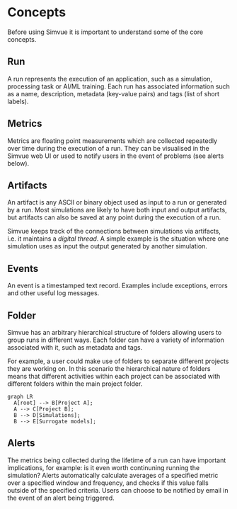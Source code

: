 # Concepts

Before using Simvue it is important to understand some of the core concepts.

## Run

A run represents the execution of an application, such as a simulation, processing task or AI/ML training.
Each run has associated information such as a name,
description, metadata (key-value pairs) and tags (list of short labels).

## Metrics

Metrics are floating point measurements which are collected repeatedly over time during the execution of a run. They can be
visualised in the Simvue web UI or used to notify users in the event of problems (see alerts below).

## Artifacts

An artifact is any ASCII or binary object used as input to a run or generated by a run. Most simulations are likely to have
both input and output artifacts, but artifacts can also be saved at any point during the execution of a run.

Simvue keeps track of the connections between simulations via artifacts, i.e. it maintains a *digital thread*. A simple example
is the situation where one simulation uses as input the output generated by another simulation.

## Events

An event is a timestamped text record. Examples include exceptions, errors and other useful log messages.

## Folder

Simvue has an arbitrary hierarchical structure of folders allowing users to group runs in different ways. Each folder can have a variety of information associated with it, such as metadata and tags.

For example, a user could make use of folders to separate different
projects they are working on. In this scenario the hierarchical nature of folders means that different activities within each project
can be associated with different folders within the main project folder.

``` mermaid
graph LR
  A[root] --> B[Project A];
  A --> C[Project B];
  B --> D[Simulations];
  B --> E[Surrogate models];
```

## Alerts
The metrics being collected during the lifetime of a run can have important implications, for example: is it even worth continuning
running the simulation? Alerts automatically calculate averages of a specified metric over a specified window and frequency, and
checks if this value falls outside of the specified criteria. Users can choose to be notified by email in the event of an alert being
triggered.
